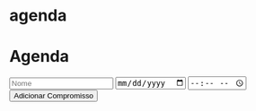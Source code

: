 # agenda
<!DOCTYPE html>
<html lang="pt-br">
<head>
    <meta charset="UTF-8">
    <meta name="viewport" content="width=device-width, initial-scale=1.0">
    <title>Agenda</title>
    <link rel="stylesheet" href="style.css">
</head>
<body>
    <div class="container">
        <h1>Agenda</h1>
        <input type="text" id="nome" placeholder="Nome">
        <input type="date" id="data">
        <input type="time" id="hora">
        <button onclick="adicionarCompromisso()">Adicionar Compromisso</button>
        <ul id="lista-compromissos"></ul>
    </div>
    <script src="app.js"></script>
</body>
</html>

